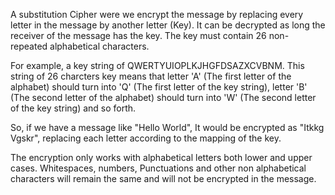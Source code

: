 A substitution Cipher were we encrypt the message by replacing every letter in the message by another letter (Key). It can be
decrypted as long the receiver of the message has the key. The key must contain 26 non-repeated alphabetical characters.

For example, a key string of QWERTYUIOPLKJHGFDSAZXCVBNM. This string of 26 charcters key means that letter 'A' (The first letter
of the alphabet) should turn into 'Q' (The first letter of the key string), letter 'B' (The second letter of the alphabet) should
turn into 'W' (The second letter of the key string) and so forth.

So, if we have a message like "Hello World", It would be encrypted as "Itkkg Vgskr", replacing each letter according to the mapping
of the key.

The encryption only works with alphabetical letters both lower and upper cases. Whitespaces, numbers, Punctuations and other non
alphabetical characters will remain the same and will not be encrypted in the message.
